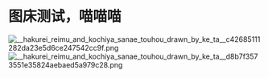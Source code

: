 # 图床测试，喵喵喵


![__hakurei_reimu_and_kochiya_sanae_touhou_drawn_by_ke_ta__c42685111282da23e5d6ce247542cc9f.png](https://dig4.lwnlh.com/image/2022/05/14/__hakurei_reimu_and_kochiya_sanae_touhou_drawn_by_ke_ta__c42685111282da23e5d6ce247542cc9f.png)
![__hakurei_reimu_and_kochiya_sanae_touhou_drawn_by_ke_ta__d8b7f3573551e35824aebaed5a979c28.png](https://dig4.lwnlh.com/image/2022/05/14/__hakurei_reimu_and_kochiya_sanae_touhou_drawn_by_ke_ta__d8b7f3573551e35824aebaed5a979c28.png)

